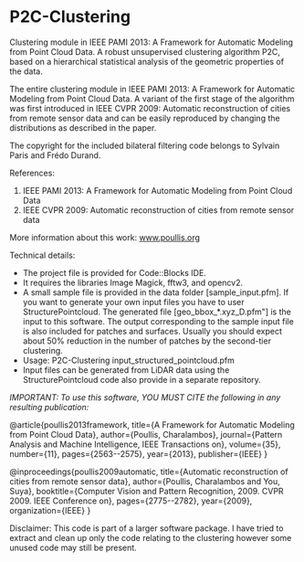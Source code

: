 # P2C-Clustering
Clustering module in IEEE PAMI 2013: A Framework for Automatic Modeling from Point Cloud Data. A robust unsupervised clustering algorithm P2C, based on a hierarchical statistical analysis of the geometric properties of the data.

The entire clustering module in IEEE PAMI 2013: A Framework for Automatic Modeling from Point Cloud Data. 
A variant of the first stage of the algorithm was first introduced in IEEE CVPR 2009: Automatic reconstruction of cities from remote sensor data and can be easily reproduced by changing the distributions as described in the paper.

The copyright for the included bilateral filtering code belongs to Sylvain Paris and Frédo Durand.

References:
1. IEEE PAMI 2013: A Framework for Automatic Modeling from Point Cloud Data
2. IEEE CVPR 2009: Automatic reconstruction of cities from remote sensor data

More information about this work: www.poullis.org

Technical details:

- The project file is provided for Code::Blocks IDE. 
- It requires the libraries Image Magick, fftw3, and opencv2.
- A small sample file is provided in the data folder [sample_input.pfm]. If you want to generate your own input files you have to user StructurePointcloud. The generated file [geo_bbox_*.xyz_D.pfm"] is the input to this software. The output corresponding to the sample input file is also included for patches and surfaces. Usually you should expect about 50% reduction in the number of patches by the second-tier clustering.
- Usage: P2C-Clustering input_structured_pointcloud.pfm
- Input files can be generated from LiDAR data using the StructurePointcloud code also provide in a separate repository.


*IMPORTANT: To use this software, YOU MUST CITE the following in any resulting publication:*

@article{poullis2013framework,
  title={A Framework for Automatic Modeling from Point Cloud Data},
  author={Poullis, Charalambos},
  journal={Pattern Analysis and Machine Intelligence, IEEE Transactions on},
  volume={35},
  number={11},
  pages={2563--2575},
  year={2013},
  publisher={IEEE}
}

@inproceedings{poullis2009automatic,
  title={Automatic reconstruction of cities from remote sensor data},
  author={Poullis, Charalambos and You, Suya},
  booktitle={Computer Vision and Pattern Recognition, 2009. CVPR 2009. IEEE Conference on},
  pages={2775--2782},
  year={2009},
  organization={IEEE}
}

Disclaimer: This code is part of a larger software package. 
I have tried to extract and clean up only the code relating to the clustering however some unused code may still be present.
